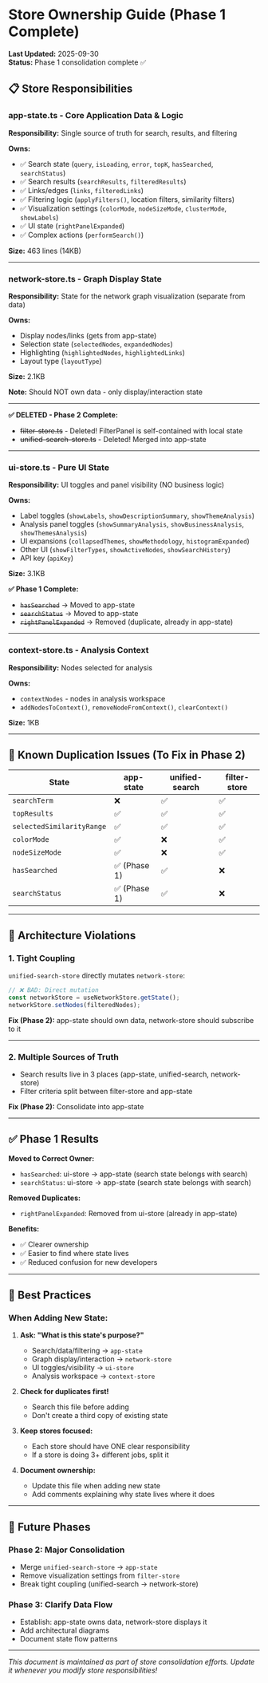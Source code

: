 # Store Ownership Guide (Phase 1 Complete)

**Last Updated:** 2025-09-30  
**Status:** Phase 1 consolidation complete ✅

## 📋 Store Responsibilities

### **app-state.ts** - Core Application Data & Logic
**Responsibility:** Single source of truth for search, results, and filtering

**Owns:**
- ✅ Search state (`query`, `isLoading`, `error`, `topK`, `hasSearched`, `searchStatus`)
- ✅ Search results (`searchResults`, `filteredResults`)
- ✅ Links/edges (`links`, `filteredLinks`)
- ✅ Filtering logic (`applyFilters()`, location filters, similarity filters)
- ✅ Visualization settings (`colorMode`, `nodeSizeMode`, `clusterMode`, `showLabels`)
- ✅ UI state (`rightPanelExpanded`)
- ✅ Complex actions (`performSearch()`)

**Size:** 463 lines (14KB)

---

### **network-store.ts** - Graph Display State
**Responsibility:** State for the network graph visualization (separate from data)

**Owns:**
- Display nodes/links (gets from app-state)
- Selection state (`selectedNodes`, `expandedNodes`)
- Highlighting (`highlightedNodes`, `highlightedLinks`)
- Layout type (`layoutType`)

**Size:** 2.1KB

**Note:** Should NOT own data - only display/interaction state

---

**✅ DELETED - Phase 2 Complete:**
- ~~filter-store.ts~~ - Deleted! FilterPanel is self-contained with local state
- ~~unified-search-store.ts~~ - Deleted! Merged into app-state

---

### **ui-store.ts** - Pure UI State
**Responsibility:** UI toggles and panel visibility (NO business logic)

**Owns:**
- Label toggles (`showLabels`, `showDescriptionSummary`, `showThemeAnalysis`)
- Analysis panel toggles (`showSummaryAnalysis`, `showBusinessAnalysis`, `showThemesAnalysis`)
- UI expansions (`collapsedThemes`, `showMethodology`, `histogramExpanded`)
- Other UI (`showFilterTypes`, `showActiveNodes`, `showSearchHistory`)
- API key (`apiKey`)

**Size:** 3.1KB

**✅ Phase 1 Complete:**
- ~~`hasSearched`~~ → Moved to app-state
- ~~`searchStatus`~~ → Moved to app-state
- ~~`rightPanelExpanded`~~ → Removed (duplicate, already in app-state)

---

### **context-store.ts** - Analysis Context
**Responsibility:** Nodes selected for analysis

**Owns:**
- `contextNodes` - nodes in analysis workspace
- `addNodesToContext()`, `removeNodeFromContext()`, `clearContext()`

**Size:** 1KB

---

## 🔴 Known Duplication Issues (To Fix in Phase 2)

| State | app-state | unified-search | filter-store |
|-------|-----------|----------------|--------------|
| `searchTerm` | ❌ | ✅ | ✅ |
| `topResults` | ✅ | ✅ | ✅ |
| `selectedSimilarityRange` | ✅ | ✅ | ✅ |
| `colorMode` | ✅ | ❌ | ✅ |
| `nodeSizeMode` | ✅ | ❌ | ✅ |
| `hasSearched` | ✅ (Phase 1) | ✅ | ❌ |
| `searchStatus` | ✅ (Phase 1) | ✅ | ❌ |

---

## 🚨 Architecture Violations

### **1. Tight Coupling**
`unified-search-store` directly mutates `network-store`:
```typescript
// ❌ BAD: Direct mutation
const networkStore = useNetworkStore.getState();
networkStore.setNodes(filteredNodes);
```

**Fix (Phase 2):** app-state should own data, network-store should subscribe to it

---

### **2. Multiple Sources of Truth**
- Search results live in 3 places (app-state, unified-search, network-store)
- Filter criteria split between filter-store and app-state

**Fix (Phase 2):** Consolidate into app-state

---

## ✅ Phase 1 Results

**Moved to Correct Owner:**
- `hasSearched`: ui-store → app-state (search state belongs with search)
- `searchStatus`: ui-store → app-state (search state belongs with search)

**Removed Duplicates:**
- `rightPanelExpanded`: Removed from ui-store (already in app-state)

**Benefits:**
- ✅ Clearer ownership
- ✅ Easier to find where state lives
- ✅ Reduced confusion for new developers

---

## 📝 Best Practices

### **When Adding New State:**

1. **Ask: "What is this state's purpose?"**
   - Search/data/filtering → `app-state`
   - Graph display/interaction → `network-store`
   - UI toggles/visibility → `ui-store`
   - Analysis workspace → `context-store`

2. **Check for duplicates first!**
   - Search this file before adding
   - Don't create a third copy of existing state

3. **Keep stores focused:**
   - Each store should have ONE clear responsibility
   - If a store is doing 3+ different jobs, split it

4. **Document ownership:**
   - Update this file when adding new state
   - Add comments explaining why state lives where it does

---

## 🔮 Future Phases

### **Phase 2: Major Consolidation**
- Merge `unified-search-store` → `app-state`
- Remove visualization settings from `filter-store`
- Break tight coupling (unified-search → network-store)

### **Phase 3: Clarify Data Flow**
- Establish: app-state owns data, network-store displays it
- Add architectural diagrams
- Document state flow patterns

---

*This document is maintained as part of store consolidation efforts. Update it whenever you modify store responsibilities!*
